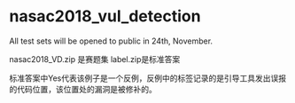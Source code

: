 # nasac2018_vul_detection

All test sets will be opened to public in 24th, November. 

nasac2018_VD.zip 是赛题集
label.zip是标准答案

标准答案中<iscounterexample>Yes</iscounterexample>代表该例子是一个反例，反例中的<sink>标签记录的是引导工具发出误报的代码位置，该位置处的漏洞是被修补的。
